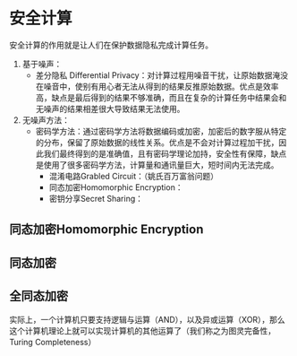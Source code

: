 # 安全计算

安全计算的作用就是让人们在保护数据隐私完成计算任务。

1. 基于噪声：
   - 差分隐私 Differential Privacy：对计算过程用噪音干扰，让原始数据淹没在噪音中，使别有用心者无法从得到的结果反推原始数据。优点是效率高，缺点是最后得到的结果不够准确，而且在复杂的计算任务中结果会和无噪声的结果相差很大导致结果无法使用。
2. 无噪声方法：
   - 密码学方法：通过密码学方法将数据编码或加密，加密后的数字服从特定的分布，保留了原始数据的线性关系。优点是不会对计算过程加干扰，因此我们最终得到的是准确值，且有密码学理论加持，安全性有保障，缺点是使用了很多密码学方法，计算量和通讯量巨大，短时间内无法完成。
     - 混淆电路Grabled Circuit：（姚氏百万富翁问题）
     - 同态加密Homomorphic Encryption：
     - 密钥分享Secret Sharing：









## 同态加密Homomorphic Encryption





## 同态加密





## 全同态加密

实际上，一个计算机只要支持逻辑与运算（AND），以及异或运算（XOR），那么这个计算机理论上就可以实现计算机的其他运算了（我们称之为图灵完备性，Turing Completeness）